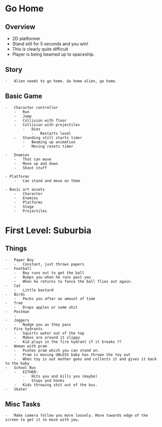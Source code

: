 # Go Home

## Overview

-   2D platformer
-   Stand still for 5 seconds and you win!
-   This is clearly quite difficult
-   Player is being beamed up to spaceship.

## Story
    -   Alien needs to go home. Go home alien, go home.

## Basic Game

    -   Character controller
        -   Run
        -   Jump
        -   Collision with floor
        -   Collision with projectiles
            -   Dies
                -   Restarts level
        -   Standing still starts timer
            -   Beaming up animation
            -   Moving resets timer
    
    -   Enemies
        -   That can move
        -   Move up and down 
        -   Shoot stuff
    
    - Platforms
        -   Can stand and move on them
    
    - Basic art assets
        -   Character
        -   Enemies
        -   Platforms
        -   Stage
        -   Projectiles


# First Level: Suburbia

## Things

    -   Paper Boy
        -   Constant, just throws papers
    -   Football
        -   Boy runs out to get the ball
        -   Bumps you when he runs past you
        -   When he returns to fence the ball flies out again. 
    -   Cat
        -   Little bastard
    -   Birds
        -   Pecks you after an amount of time
    -   Tree
        -   Drops apples or some shit
    -   Postman
        -   
    -   Joggers
        -   Nudge you as they pass
    -   Fire hydrants
        -   Squirts water out of the top
        -   Makes are around it slippy
        -   Kid plays in the fire hydrant if it breaks ??
    -   Woman with pram
        -   Pushes pram which you can stand on.
        -   Pram is moving UNLESS baby has thrown the toy out
        -   When toy is out mother goes and collects it and gives it back to the baby
    -   School Bus
        -   EITHER:
            -   Hits you and kills you (maybe)
            -   Stops and honks
        -   Kids throwing shit out of the bus. 
    -   Skater

## Misc Tasks
    -   Make camera follow you more loosely. Move towards edge of the screen to get it to move with you. 